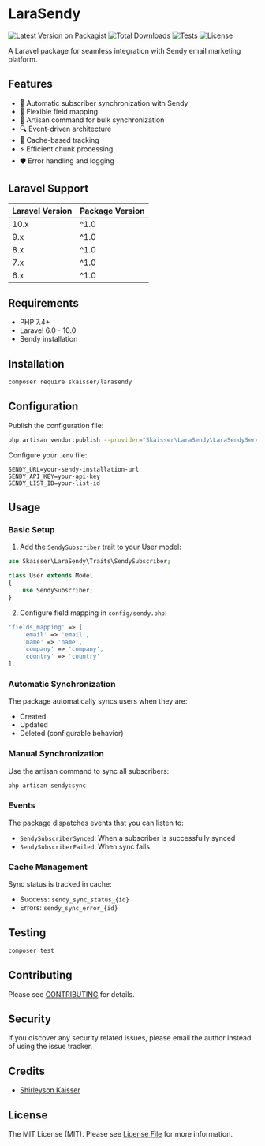 # LaraSendy

[![Latest Version on Packagist](https://img.shields.io/packagist/v/skaisser/larasendy.svg?style=flat-square)](https://packagist.org/packages/skaisser/larasendy)
[![Total Downloads](https://img.shields.io/packagist/dt/skaisser/larasendy.svg?style=flat-square)](https://packagist.org/packages/skaisser/larasendy)
[![Tests](https://img.shields.io/github/actions/workflow/status/skaisser/larasendy/run-tests.yml?branch=main&label=tests&style=flat-square)](https://github.com/skaisser/larasendy/actions/workflows/run-tests.yml)
[![License](https://img.shields.io/packagist/l/skaisser/larasendy.svg?style=flat-square)](https://packagist.org/packages/skaisser/larasendy)

A Laravel package for seamless integration with Sendy email marketing platform.

## Features

- 🔄 Automatic subscriber synchronization with Sendy
- 🎯 Flexible field mapping
- 🚀 Artisan command for bulk synchronization
- 🔍 Event-driven architecture
- 💾 Cache-based tracking
- ⚡ Efficient chunk processing
- 🛡️ Error handling and logging

## Laravel Support

| Laravel Version | Package Version |
|----------------|-----------------|
| 10.x           | ^1.0           |
| 9.x            | ^1.0           |
| 8.x            | ^1.0           |
| 7.x            | ^1.0           |
| 6.x            | ^1.0           |

## Requirements

- PHP 7.4+
- Laravel 6.0 - 10.0
- Sendy installation

## Installation

```bash
composer require skaisser/larasendy
```

## Configuration

Publish the configuration file:

```bash
php artisan vendor:publish --provider="Skaisser\LaraSendy\LaraSendyServiceProvider"
```

Configure your `.env` file:

```env
SENDY_URL=your-sendy-installation-url
SENDY_API_KEY=your-api-key
SENDY_LIST_ID=your-list-id
```

## Usage

### Basic Setup

1. Add the `SendySubscriber` trait to your User model:

```php
use Skaisser\LaraSendy\Traits\SendySubscriber;

class User extends Model
{
    use SendySubscriber;
}
```

2. Configure field mapping in `config/sendy.php`:

```php
'fields_mapping' => [
    'email' => 'email',
    'name' => 'name',
    'company' => 'company',
    'country' => 'country'
]
```

### Automatic Synchronization

The package automatically syncs users when they are:
- Created
- Updated
- Deleted (configurable behavior)

### Manual Synchronization

Use the artisan command to sync all subscribers:

```bash
php artisan sendy:sync
```

### Events

The package dispatches events that you can listen to:

- `SendySubscriberSynced`: When a subscriber is successfully synced
- `SendySubscriberFailed`: When sync fails

### Cache Management

Sync status is tracked in cache:
- Success: `sendy_sync_status_{id}`
- Errors: `sendy_sync_error_{id}`

## Testing

```bash
composer test
```

## Contributing

Please see [CONTRIBUTING](CONTRIBUTING.md) for details.

## Security

If you discover any security related issues, please email the author instead of using the issue tracker.

## Credits

- [Shirleyson Kaisser](https://github.com/skaisser)

## License

The MIT License (MIT). Please see [License File](LICENSE.md) for more information.
